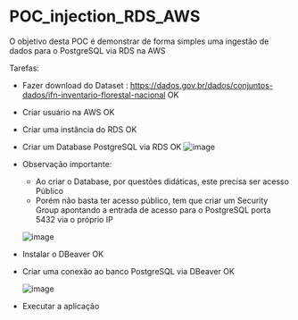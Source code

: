 # POC_injection_RDS_AWS

O objetivo desta POC é demonstrar de forma simples uma ingestão de dados para o PostgreSQL via RDS na AWS

Tarefas:

- Fazer download do Dataset : https://dados.gov.br/dados/conjuntos-dados/ifn-inventario-florestal-nacional OK
- Criar usuário na AWS OK
- Criar uma instância do RDS OK
- Criar um Database PostgreSQL via RDS OK
  ![image](https://github.com/gsvimieiro/POC_injection_RDS_AWS/assets/25323854/11807007-b3ed-4e53-bdb9-05a1f8cd2e66)
- Observação importante:
  -   Ao criar o Database, por questões didáticas, este precisa ser acesso Público
  -   Porém não basta ter acesso público, tem que criar um Security Group apontando a entrada de acesso para o PostgreSQL porta 5432 via o próprio IP

    ![image](https://github.com/gsvimieiro/POC_injection_RDS_AWS/assets/25323854/97ae2ab6-e146-4c34-953f-b79b3e221df3)

- Instalar o DBeaver OK
- Criar uma conexão ao banco PostgreSQL via DBeaver OK

  ![image](https://github.com/gsvimieiro/POC_injection_RDS_AWS/assets/25323854/a8b0f4af-bca3-42e8-a60a-f7d2eceeb4b2)

- Executar a aplicação
